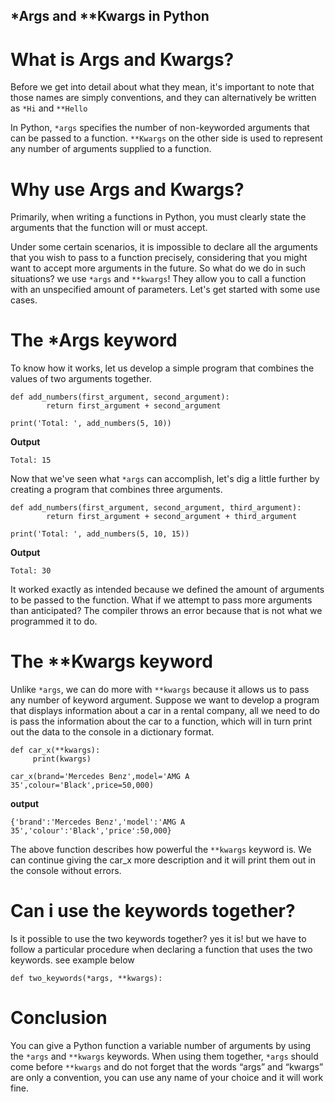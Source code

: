 ## *Args and **Kwargs in Python

# What is Args and Kwargs?

Before we get into detail about what they mean, it's important to note that those names are simply conventions, and they can alternatively be written as `*Hi` and `**Hello`

In Python, `*args` specifies the number of non-keyworded arguments that can be passed to a function. `**Kwargs` on the other side is used to represent any number of arguments supplied to a function.


# Why use Args and Kwargs?

Primarily, when writing a functions in Python, you must clearly state the arguments that the function will or must accept.

Under some certain scenarios, it is impossible to declare all the arguments that you wish to pass to a function precisely, considering that you might want to accept more arguments in the future. So what do we do in such situations? we use `*args` and `**kwargs`! They allow you to call a function with an unspecified amount of parameters. Let's get started with some use cases.

# The *Args keyword

To know how it works, let us develop a simple program that combines the values of two arguments together.

```
def add_numbers(first_argument, second_argument):
        return first_argument + second_argument

print('Total: ', add_numbers(5, 10))
``` 
**Output**

```
Total: 15
``` 
Now that we've seen what `*args` can accomplish, let's dig a little further by creating a program that combines three arguments.
```
def add_numbers(first_argument, second_argument, third_argument):
        return first_argument + second_argument + third_argument

print('Total: ', add_numbers(5, 10, 15))
``` 
**Output**
```
Total: 30
``` 
It worked exactly as intended because we defined the amount of arguments to be passed to the function. What if we attempt to pass more arguments than anticipated? The compiler throws an error because that is not what we programmed it to do.

# The **Kwargs keyword

Unlike `*args`, we can do more with `**kwargs` because it allows us to pass any number of keyword argument. Suppose we want to develop a program that displays information about a car in a rental company, all we need to do is pass the information about the car to a function, which will in turn print out the data to the console in a dictionary format.

```
def car_x(**kwargs):
     print(kwargs)

car_x(brand='Mercedes Benz',model='AMG A 35',colour='Black',price=50,000)
``` 
**output**

```
{'brand':'Mercedes Benz','model':'AMG A 35','colour':'Black','price':50,000}
``` 
The above function describes how powerful the `**kwargs` keyword is. We can continue giving the car_x more description and it will print them out in the console without errors.

# Can i use the keywords together?

Is it possible to use the two keywords together? yes it is! but we have to follow a particular procedure when declaring a function that uses the two keywords. see example below

```
def two_keywords(*args, **kwargs):
```

# Conclusion

You can give a Python function a variable number of arguments by using the `*args` and `**kwargs` keywords. When using them together, `*args` should come before `**kwargs` and do not forget that the words “args” and “kwargs” are only a convention, you can use any name of your choice and it will work fine.